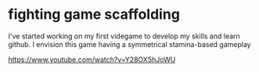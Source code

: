 # fighting game scaffolding
I've started working on my first videgame to develop my skills and learn github. I envision this game having a symmetrical stamina-based gameplay

https://www.youtube.com/watch?v=Y28OX5hJoWU
